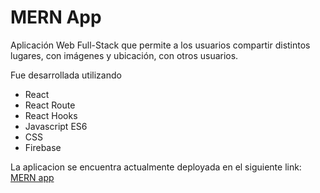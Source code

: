 # MERN App
Aplicación Web Full-Stack que permite a los usuarios compartir distintos lugares, con imágenes y ubicación, con otros usuarios.

Fue desarrollada utilizando

* React
* React Route
* React Hooks
* Javascript ES6
* CSS
* Firebase

La aplicacion se encuentra actualmente deployada en el siguiente link: 
[MERN app](https://mern-app-302322.web.app/)
